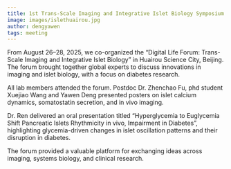 ```yaml
---
title: 1st Trans-Scale Imaging and Integrative Islet Biology Symposium
image: images/islethuairou.jpg
author: dengyawen
tags: meeting 
---
```


From August 26–28, 2025, we co-organized the “Digital Life Forum: Trans-Scale Imaging and Integrative Islet Biology” in Huairou Science City, Beijing. The forum brought together global experts to discuss innovations in imaging and islet biology, with a focus on diabetes research.

All lab members attended the forum. Postdoc Dr. Zhenchao Fu, phd student Xuejiao Wang and Yawen Deng presented posters on islet calcium dynamics, somatostatin secretion, and in vivo imaging.

Dr. Ren delivered an oral presentation titled “Hyperglycemia to Euglycemia Shift Pancreatic Islets Rhythmicity in vivo, Impairment in Diabetes”, highlighting glycemia-driven changes in islet oscillation patterns and their disruption in diabetes.

The forum provided a valuable platform for exchanging ideas across imaging, systems biology, and clinical research.
